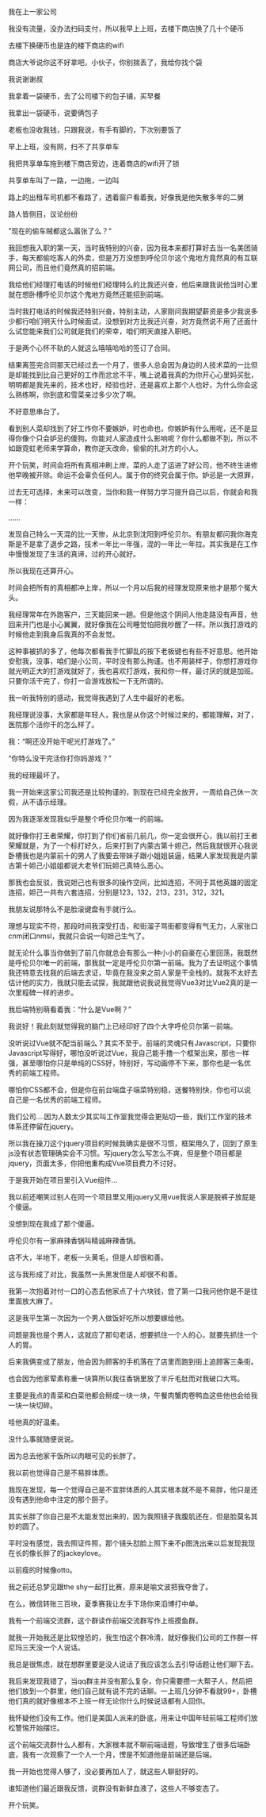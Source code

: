 我在上一家公司

我没有流量，没办法扫码支付，所以我早上上班，去楼下商店换了几十个硬币

去楼下换硬币也是连的楼下商店的wifi

商店大爷说你这不好拿吧，小伙子，你别揣丢了，我给你找个袋

我说谢谢叔

我拿着一袋硬币，去了公司楼下的包子铺，买早餐

我拿出一袋硬币，说要俩包子

老板也没收我钱，只跟我说，有手有脚的，下次别要饭了

早上上班，没有网，扫不了共享单车

我把共享单车拖到楼下商店旁边，连着商店的wifi开了锁

共享单车叫了一路，一边拖，一边叫

路上的出租车司机都不看路了，透着窗户看着我，好像我是他失散多年的二舅

路人皆侧目，议论纷纷

”现在的偷车贼都这么嚣张了么？“

我回想我入职的第一天，当时我特别的兴奋，因为我本来都打算好去当一名美团骑手，每天都偷吃客人的外卖，但是万万没想到呼伦贝尔这个鬼地方竟然真的有互联网公司，而且他们竟然真的招前端。

我给他们经理打电话的时候他们经理特么的比我还兴奋，他后来跟我说他当时心里就在想卧槽呼伦贝尔这个鬼地方竟然还能招到前端。

当时我打电话的时候我还特别兴奋，特别主动，人家刚问我期望薪资是多少我说多少都行咱们明天什么时候面试，没想到对方比我还兴奋，对方竟然说不用了还面什么试您能来我们公司就是我们的荣幸，咱们明天直接入职吧。

于是两个心怀不轨的人就这么嘻嘻哈哈的签订了合同。

结果离签完合同那天已经过去一个月了，很多人总会因为身边的人技术菜的一比但是却能找到比自己更好的工作而忿忿不平，嘴上说着我真的为你开心心里妈买批，明明都是我先来的，技术也好，经验也好，还是喜欢上那个人也好，为什么你会这么熟练啊，你到底和雪菜亲过多少次了啊。

不好意思串台了。

看到别人菜却找到了好工作你不要嫉妒，时也命也，你嫉妒有什么用呢，还不是显得你像个只会妒忌的傻狗。你能对人家造成什么影响呢？你什么都做不到，所以不如跟霓虹老师来学算命，教你逆天改命，偷偷的扎对方的小人。

开个玩笑，时间会将所有真相冲刷上岸，菜的人走了运进了好公司，他不终生进修他早晚被开除。命运不会辜负任何人。属于你的终究会属于你。妒忌是一大原罪，

过去无可选择，未来可以改变，当你和我一样努力学习提升自己以后，你就会和我一样：

......

发现自己特么一天混的比一天惨，从北京到沈阳到呼伦贝尔。有朋友都问我你海克斯是不是拿了退步之路，技术一年比一年强，混的一年比一年拉。其实我是在工作中慢慢发现了生活的真谛，过的开心就好。

所以我现在还算开心。

时间会把所有的真相都冲上岸，所以一个月以后我的经理发现原来他才是那个冤大头。

我经理常年在外跑客户，三天能回来一趟。但是他这个阴间人他走路没有声音，他回来开门也是小心翼翼，就好像我在公司睡觉怕把我吵醒了一样。所以我打游戏的时候他走到我身后我真的不会发觉。

这种事被抓的多了，他每次都看我手忙脚乱的按下老板键也有些不好意思。他开始安慰我，没事，咱们是小公司，平时没有那么拘谨。也不用装样子，你想打游戏你就光明正大的打游戏就好了，我也喜欢打游戏，我和你一样，最讨厌的就是加班。只要你活干完了，你打一会游戏放松一下无所谓的。

我一听我特别的感动，我觉得我遇到了人生中最好的老板。

我经理说没事，大家都是年轻人，我也是从你这个时候过来的，都能理解，对了，医院那个活你干的怎么样了。

我：“啊还没开始干呢光打游戏了。”

“你特么没干完活你打你妈游戏？”

我的经理最坏了。

我一开始来这家公司我还是比较拘谨的，到现在已经完全放开，一周给自己休一次假，从不请示经理。

因为我逐渐发现我似乎是整个呼伦贝尔唯一的前端。

就好像你打王者荣耀，你打到了你们省前几前几，你一定会很开心，我以前打王者荣耀就是，为了一个标打好久，后来打到了内蒙古第十妲己，然后我就很开心我说卧槽我也是内蒙前十的男人了我要去带妹子跟小姐姐装逼，结果人家发现我是内蒙古第十妲己小姐姐都说大老爷们玩妲己真特么恶心。

那我也会反驳，我说妲己也有很多的操作空间，比如连招，不同于其他英雄的固定连招，妲己一共有六套连招，分别是123，132，213，231，312，321。

我朋友说那特么不是脸滚键盘有手就行么。

理想与现实不符，那段时间我深受打击，和街溜子骂街都变得有气无力，人家张口cnm闭口nmsl，我就只会说一句妲己生气了。

就无论什么事当你做到了前几你就总会有那么一种小小的自豪在心里回荡，我既然是呼伦贝尔唯一的前端，那我就一定是呼伦贝尔第一前端。我为了去证明这个事情我还特意去找我的后端去求证，毕竟在我没来之前人家是干全栈的。就我不太好去估计他的实力，我就只能去试探，我就跟他说我说我觉得Vue3对比Vue2真的是一次里程碑一样的进步。

我后端特别萌看着我：“什么是Vue啊？”

我说好！我此刻就觉得我的脑门上已经印好了四个大字呼伦贝尔第一前端。

没听说过Vue就不配当前端么？其实不至于。前端的灵魂只有Javascript，只要你Javascript写得好，哪怕没听说过Vue，我自己能手撸一个框架出来，那也一样强，甚至哪怕你只是单纯的CSS好，特别好，写动画停不下来，那你也是一名优秀的前端工程师。

哪怕你CSS都不会，但是你在前台端盘子端菜特别稳，送餐特别快，你也可以说自己是一名优秀的前端工程师。

我们公司....因为人数太少其实叫工作室我觉得会更贴切一些，我们工作室的技术体系还停留在jquery。

所以我在操刀这个jquery项目的时候我确实是很不习惯，框架用久了，回到了原生js没有状态管理确实会不习惯。写jquery怎么写怎么不爽，但是整个项目都是jquery，页面太多，你把他重构成Vue项目费力不讨好。

于是我开始在项目里引入Vue组件...

我以前还嘲笑过别人在同一个项目里又用jquery又用vue我说人家是脱裤子放屁是个傻逼。

没想到现在我成了那个傻逼。

呼伦贝尔有一家麻辣香锅叫精诚麻辣香锅。

店不大，半地下，老板一头黄毛，但是人却很和善。

这与我形成了对比，我虽然一头黑发但是人却很不和善。

我第一次抱着对付一口的心态去他家点了十六块钱，尝了第一口我问他你是不是往里面放大麻了。

这是我平生第一次因为一个男人做饭好吃所以想要嫁给他。

问题是我也是个男人，这就应了那句老话，想要抓住一个人的心，就要先抓住一个人的胃。

后来我俩变成了朋友，他会因为顾客的手机落在了店里而跑到街上追顾客三条街。

也会因为他家荤素称重一块算所以我往香锅里放了半斤毛肚而对我破口大骂。

主要是我点的青菜和白菜他都会掰成一块一块，午餐肉蟹肉卷鸭血这些他也会给我一块一块切碎。

哇他真的好温柔。

没什么事就随便说说。

因为总去他家干饭所以肉眼可见的长胖了。

我以前也觉得自己是不易胖体质。

我现在发现，每一个觉得自己是不宜胖体质的人其实根本就不是不易胖，他只是还没有遇到他命中注定的那个厨子。

其实长胖了你自己是不太能发觉出来的，因为我照镜子我腹肌还在，但是脸莫名其妙的圆了。

平时没有感觉，我去照证件照，那个镜头怼脸上照下来不p图洗出来以后发现我现在长的像长胖了的jackeylove。

以前瘦的时候像otto。

我之前还总梦见跟the shy一起打比赛，原来是喻文波把我夺舍了。

在么，微信转账三百块，夏季赛我让左手下场你来滔博打中单。

我有一个前端交流群，这个群读作前端交流群写作上班摸鱼群。

就我一开始我还是比较惶恐的，我生怕这个群冷清，就好像我们公司的工作群一样尼玛三天没一个人说话。

我总是很焦虑，就在想群里要是没人说话了我应该怎么去引导话题让他们聊下去。

我后来发现我错了，当qq群主并没有那么复杂，你只需要攒一大帮子人，然后把他们放到一个群里，他们自己就有说不完的话聊。一上班几分钟不看就99+，卧槽他们真的就好像根本不上班一样无论你什么时候说话都有人回你。

我怀疑他们没有工作。他们是美国人派来的卧底，用来让中国年轻前端工程师们放松警惕开始摆烂。

这个前端交流群什么人都有，大家根本就不聊前端话题，导致增生了很多后端卧底，我有一次观察了一个人一个月，愣是不知道他是前端还是后端。

我一开始也觉得人够了，没必要再加人了，就这些人聊挺好的。

谁知道他们最近跟我反馈，说群没有新鲜血液了，这些人不够变态了。

开个玩笑。